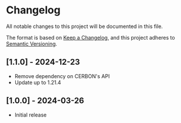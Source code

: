 # Changelog

All notable changes to this project will be documented in this file.

The format is based on [Keep a Changelog](https://keepachangelog.com/en/1.0.0/),
and this project adheres to [Semantic Versioning](https://semver.org/spec/v2.0.0.html).

## [1.1.0] - 2024-12-23

- Remove dependency on CERBON's API
- Update up to 1.21.4

## [1.0.0] - 2024-03-26

- Initial release
